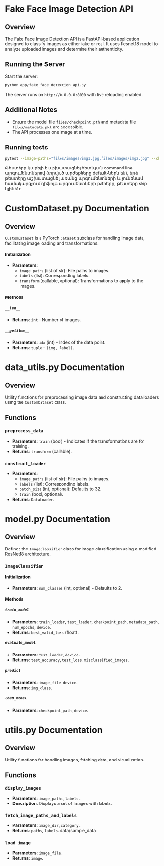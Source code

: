 # Fake Face Image Detection API

## Overview
The Fake Face Image Detection API is a FastAPI-based application designed to classify images as either fake or real. It uses Resnet18 model to analyze uploaded images and determine their authenticity.

## Running the Server
Start the server:
```bash
python app/fake_face_detection_api.py
```
The server runs on `http://0.0.0.0:8000` with live reloading enabled.

## Additional Notes
- Ensure the model file `files/checkpoint.pth` and metadata file `files/metadata.pkl` are accessible.
- The API processes one image at a time.

## Running tests

```bash
pytest --image-paths="files/images/img1.jpg,files/images/img2.jpg" --checkpoint-path="files/checkpoint.pth" --data-dir="data/sample_data"
```
Թեստերը կարելի է աշխատացնել հետևյան command line արգումենտներով (տրված արժեքները default֊ներն են), եթե թեստերը աշխատացնել առանց արգումենտների և չունենամ համակարգչում դիֆոլթ արգումենտների pathերը, թեստերը skip կլինեն։


# CustomDataset.py Documentation

## Overview
`CustomDataset` is a PyTorch `Dataset` subclass for handling image data, facilitating image loading and transformations.

#### Initialization
- **Parameters**:
  - `image_paths` (list of str): File paths to images.
  - `labels` (list): Corresponding labels.
  - `transform` (callable, optional): Transformations to apply to the images.

#### Methods

##### `__len__`
- **Returns**: `int` - Number of images.

##### `__getitem__`
- **Parameters**: `idx` (int) - Index of the data point.
- **Returns**: `tuple` - `(img, label)`.


# data_utils.py Documentation

## Overview
Utility functions for preprocessing image data and constructing data loaders using the `CustomDataset` class.

## Functions

### `preprocess_data`
- **Parameters**: `train` (bool) - Indicates if the transformations are for training.
- **Returns**: `transform` (callable).

### `construct_loader`
- **Parameters**:
  - `image_paths` (list of str): File paths to images.
  - `labels` (list): Corresponding labels.
  - `batch_size` (int, optional): Defaults to 32.
  - `train` (bool, optional).
- **Returns**: `DataLoader`.


# model.py Documentation

## Overview
Defines the `ImageClassifier` class for image classification using a modified ResNet18 architecture.

### `ImageClassifier`

#### Initialization
- **Parameters**: `num_classes` (int, optional) - Defaults to 2.

#### Methods

##### `train_model`
- **Parameters**: `train_loader`, `test_loader`, `checkpoint_path`, `metadata_path`, `num_epochs`, `device`.
- **Returns**: `best_valid_loss` (float).

##### `evaluate_model`
- **Parameters**: `test_loader`, `device`.
- **Returns**: `test_accuracy`, `test_loss`, `misclassified_images`.

##### `predict`
- **Parameters**: `image_file`, `device`.
- **Returns**: `img_class`.

##### `load_model`
- **Parameters**: `checkpoint_path`, `device`.


# utils.py Documentation

## Overview
Utility functions for handling images, fetching data, and visualization.

## Functions

### `display_images`
- **Parameters**: `image_paths`, `labels`.
- **Description**: Displays a set of images with labels.

### `fetch_image_paths_and_labels`
- **Parameters**: `image_dir`, `category`.
- **Returns**: `paths`, `labels`.
data/sample_data
### `load_image`
- **Parameters**: `image_file`.
- **Returns**: `image`.


